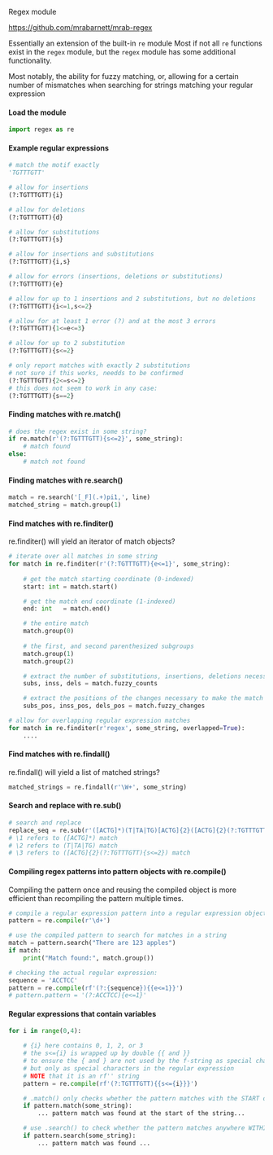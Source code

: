 Regex module

https://github.com/mrabarnett/mrab-regex

Essentially an extension of the built-in `re` module
Most if not all `re` functions exist in the `regex` module,
but the `regex` module has some additional functionality.

Most notably, the ability for fuzzy matching, or,
allowing for a certain number of mismatches when searching
for strings matching your regular expression

#### Load the module
```py
import regex as re
```

#### Example regular expressions
```py
# match the motif exactly
'TGTTTGTT'

# allow for insertions
(?:TGTTTGTT){i}

# allow for deletions
(?:TGTTTGTT){d}

# allow for substitutions
(?:TGTTTGTT){s}

# allow for insertions and substitutions
(?:TGTTTGTT){i,s}

# allow for errors (insertions, deletions or substitutions)
(?:TGTTTGTT){e}

# allow for up to 1 insertions and 2 substitutions, but no deletions
(?:TGTTTGTT){i<=1,s<=2}

# allow for at least 1 error (?) and at the most 3 errors 
(?:TGTTTGTT){1<=e<=3}

# allow for up to 2 substitution
(?:TGTTTGTT){s<=2}

# only report matches with exactly 2 substitutions
# not sure if this works, needds to be confirmed
(?:TGTTTGTT){2<=s<=2}
# this does not seem to work in any case:
(?:TGTTTGTT){s==2}
```

#### Finding matches with re.match()

```py
# does the regex exist in some string?
if re.match(r'(?:TGTTTGTT){s<=2}', some_string):
    # match found
else:
    # match not found
```

#### Finding matches with re.search()
```py
match = re.search('[_F](.+)pi1,', line)
matched_string = match.group(1)
```

#### Find matches with re.finditer()

re.finditer() will yield an iterator of match objects?

```py
# iterate over all matches in some string
for match in re.finditer(r'(?:TGTTTGTT){e<=1}', some_string):
    
    # get the match starting coordinate (0-indexed)
    start: int = match.start()

    # get the match end coordinate (1-indexed)
    end: int   = match.end()

    # the entire match
    match.group(0)
    
    # the first, and second parenthesized subgroups
    match.group(1)
    match.group(2)

    # extract the number of substitutions, insertions, deletions necessary to make the match
    subs, inss, dels = match.fuzzy_counts

    # extract the positions of the changes necessary to make the match
    subs_pos, inss_pos, dels_pos = match.fuzzy_changes

# allow for overlapping regular expression matches
for match in re.finditer(r'regex', some_string, overlapped=True):
    ....

```

#### Find matches with re.findall()

re.findall() will yield a list of matched strings?

```py
matched_strings = re.findall(r'\W+', some_string)
```

#### Search and replace with re.sub()

```py
# search and replace
replace_seq = re.sub(r'([ACTG]*)(T|TA|TG)[ACTG]{2}([ACTG]{2}(?:TGTTTGTT){s<=2})', r'\1\2AA\3', search_seq)
# \1 refers to ([ACTG]*) match
# \2 refers to (T|TA|TG) match
# \3 refers to ([ACTG]{2}(?:TGTTTGTT){s<=2}) match
```

#### Compiling regex patterns into pattern objects with re.compile()

Compiling the pattern once and reusing the compiled object is more efficient
than recompiling the pattern multiple times.

```py
# compile a regular expression pattern into a regular expression object
pattern = re.compile(r'\d+')

# use the compiled pattern to search for matches in a string
match = pattern.search("There are 123 apples")
if match:
    print("Match found:", match.group())

# checking the actual regular expression:
sequence = 'ACCTCC'
pattern = re.compile(rf'(?:{sequence}){{e<=1}}')
# pattern.pattern = '(?:ACCTCC){e<=1}'
```

#### Regular expressions that contain variables

```py
for i in range(0,4):

    # {i} here contains 0, 1, 2, or 3
    # the s<={i} is wrapped up by double {{ and }}
    # to ensure the { and } are not used by the f-string as special characters
    # but only as special characters in the regular expression
    # NOTE that it is an rf'' string
    pattern = re.compile(rf'(?:TGTTTGTT){{s<={i}}}')

    # .match() only checks whether the pattern matches with the START of the string!
    if pattern.match(some_string):
        ... pattern match was found at the start of the string...

    # use .search() to check whether the pattern matches anywhere WITHIN the string!
    if pattern.search(some_string):
        ... pattern match was found ...
```

